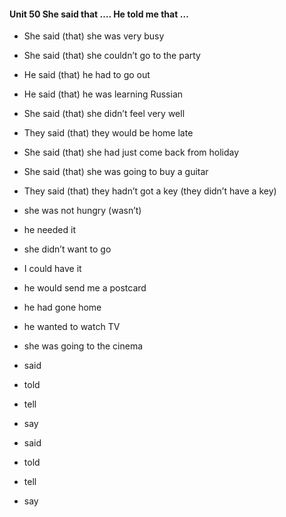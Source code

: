 #### Unit 50 She said that ….   He told me that … 

- She said (that) she was very busy
- She said (that) she couldn’t go to the party
- He said (that) he had to go out 
- He said (that) he was learning Russian
- She said (that) she didn’t feel very well
- They said (that) they would be home late
- She said (that) she had just come back from holiday 
- She said (that) she was going to buy a guitar
- They said (that) they hadn’t got a key (they didn’t have a key)

- she was not hungry (wasn’t)
- he needed it
- she didn’t want to go
- I could have it
- he would send me a postcard
- he had gone home
- he wanted to watch TV
- she was going to the cinema

- said
- told
- tell
- say
- said
- told
- tell
- say

